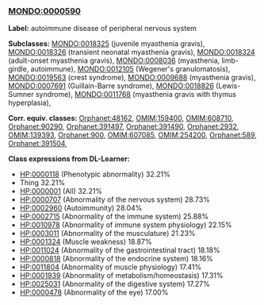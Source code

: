 
### [MONDO:0000590](http://purl.obolibrary.org/obo/MONDO_0000590)
**Label:** autoimmune disease of peripheral nervous system

**Subclasses:** [MONDO:0018325](http://purl.obolibrary.org/obo/MONDO_0018325) (juvenile myasthenia gravis), [MONDO:0018326](http://purl.obolibrary.org/obo/MONDO_0018326) (transient neonatal myasthenia gravis), [MONDO:0018324](http://purl.obolibrary.org/obo/MONDO_0018324) (adult-onset myasthenia gravis), [MONDO:0008036](http://purl.obolibrary.org/obo/MONDO_0008036) (myasthenia, limb-girdle, autoimmune), [MONDO:0012105](http://purl.obolibrary.org/obo/MONDO_0012105) (Wegener's granulomatosis), [MONDO:0019563](http://purl.obolibrary.org/obo/MONDO_0019563) (crest syndrome), [MONDO:0009688](http://purl.obolibrary.org/obo/MONDO_0009688) (myasthenia gravis), [MONDO:0007691](http://purl.obolibrary.org/obo/MONDO_0007691) (Guillain-Barre syndrome), [MONDO:0018826](http://purl.obolibrary.org/obo/MONDO_0018826) (Lewis-Sumner syndrome), [MONDO:0011768](http://purl.obolibrary.org/obo/MONDO_0011768) (myasthenia gravis with thymus hyperplasia), 

**Corr. equiv. classes:** [Orphanet:48162](http://www.orpha.net/ORDO/Orphanet_48162), [OMIM:159400](http://purl.obolibrary.org/obo/OMIM_159400), [OMIM:608710](http://purl.obolibrary.org/obo/OMIM_608710), [Orphanet:90290](http://www.orpha.net/ORDO/Orphanet_90290), [Orphanet:391497](http://www.orpha.net/ORDO/Orphanet_391497), [Orphanet:391490](http://www.orpha.net/ORDO/Orphanet_391490), [Orphanet:2932](http://www.orpha.net/ORDO/Orphanet_2932), [OMIM:139393](http://purl.obolibrary.org/obo/OMIM_139393), [Orphanet:900](http://www.orpha.net/ORDO/Orphanet_900), [OMIM:607085](http://purl.obolibrary.org/obo/OMIM_607085), [OMIM:254200](http://purl.obolibrary.org/obo/OMIM_254200), [Orphanet:589](http://www.orpha.net/ORDO/Orphanet_589), [Orphanet:391504](http://www.orpha.net/ORDO/Orphanet_391504), 

**Class expressions from DL-Learner:**

- [HP:0000118](http://purl.obolibrary.org/obo/HP_0000118) (Phenotypic abnormality) 32.21%
- Thing 32.21%
- [HP:0000001](http://purl.obolibrary.org/obo/HP_0000001) (All) 32.21%
- [HP:0000707](http://purl.obolibrary.org/obo/HP_0000707) (Abnormality of the nervous system) 28.73%
- [HP:0002960](http://purl.obolibrary.org/obo/HP_0002960) (Autoimmunity) 28.04%
- [HP:0002715](http://purl.obolibrary.org/obo/HP_0002715) (Abnormality of the immune system) 25.88%
- [HP:0010978](http://purl.obolibrary.org/obo/HP_0010978) (Abnormality of immune system physiology) 22.15%
- [HP:0003011](http://purl.obolibrary.org/obo/HP_0003011) (Abnormality of the musculature) 21.23%
- [HP:0001324](http://purl.obolibrary.org/obo/HP_0001324) (Muscle weakness) 18.87%
- [HP:0011024](http://purl.obolibrary.org/obo/HP_0011024) (Abnormality of the gastrointestinal tract) 18.18%
- [HP:0000818](http://purl.obolibrary.org/obo/HP_0000818) (Abnormality of the endocrine system) 18.16%
- [HP:0011804](http://purl.obolibrary.org/obo/HP_0011804) (Abnormality of muscle physiology) 17.41%
- [HP:0001939](http://purl.obolibrary.org/obo/HP_0001939) (Abnormality of metabolism/homeostasis) 17.31%
- [HP:0025031](http://purl.obolibrary.org/obo/HP_0025031) (Abnormality of the digestive system) 17.27%
- [HP:0000478](http://purl.obolibrary.org/obo/HP_0000478) (Abnormality of the eye) 17.00%


